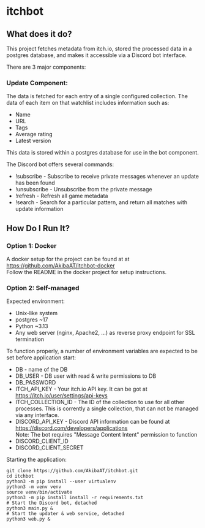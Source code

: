 # itchbot

## What does it do?

This project fetches metadata from itch.io, stored the processed data in a postgres database, and makes it accessible via a Discord bot interface.

There are 3 major components:

### Update Component:

The data is fetched for each entry of a single configured collection.
The data of each item on that watchlist includes information such as:
- Name
- URL
- Tags
- Average rating
- Latest version

This data is stored within a postgres database for use in the bot component.

The Discord bot offers several commands:

* !subscribe - Subscribe to receive private messages whenever an update has been found
* !unsubscribe - Unsubscribe from the private message
* !refresh - Refresh all game metadata
* !search - Search for a particular pattern, and return all matches with update information

## How Do I Run It?

### Option 1: Docker

A docker setup for the project can be found at at https://github.com/AkibaAT/itchbot-docker  
Follow the README in the docker project for setup instructions.

### Option 2: Self-managed

Expected environment:
* Unix-like system
* postgres ~17
* Python ~3.13
* Any web server (nginx, Apache2, ...) as reverse proxy endpoint for SSL termination

To function properly, a number of environment variables are expected to be set before application start:
* DB - name of the DB
* DB_USER - DB user with read & write permissions to DB
* DB_PASSWORD
* ITCH_API_KEY - Your itch.io API key. It can be got at https://itch.io/user/settings/api-keys
* ITCH_COLLECTION_ID - The ID of the collection to use for all other processes. This is corrently a single collection, that can not be managed via any interface.
* DISCORD_API_KEY - Discord API information can be found at https://discord.com/developers/applications  
Note: The bot requires "Message Content Intent" permission to function
* DISCORD_CLIENT_ID
* DISCORD_CLIENT_SECRET

Starting the application:
```
git clone https://github.com/AkibaAT/itchbot.git
cd itchbot
python3 -m pip install --user virtualenv
python3 -m venv venv
source venv/bin/activate
python3 -m pip install install -r requirements.txt
# Start the Discord bot, detached
python3 main.py &
# Start the updater & web service, detached
python3 web.py &
```

